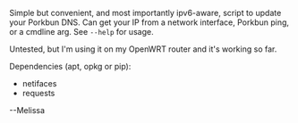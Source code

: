 Simple but convenient, and most importantly ipv6-aware, script to update your
Porkbun DNS.  Can get your IP from a network interface, Porkbun ping, or a
cmdline arg.  See `--help` for usage.

Untested, but I'm using it on my OpenWRT router and it's working so far.

Dependencies (apt, opkg or pip):

 - netifaces
 - requests

--Melissa
